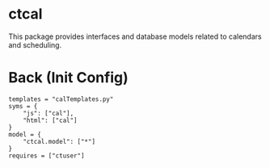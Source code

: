 # ctcal
This package provides interfaces and database models related to calendars and scheduling.


# Back (Init Config)

    templates = "calTemplates.py"
    syms = {
    	"js": ["cal"],
    	"html": ["cal"]
    }
    model = {
    	"ctcal.model": ["*"]
    }
    requires = ["ctuser"]